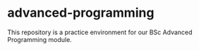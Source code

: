 # advanced-programming
This repository is a practice environment for our BSc Advanced Programming module.
